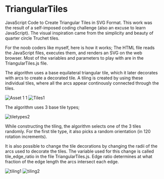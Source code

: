 # TriangularTiles
JavaScript Code to Create Triangular Tiles in SVG Format.
This work was the result of a self-imposed coding challenge (also an excuse to learn JavaScript). 
The visual inspiration came from the simplicity and beauty of quarter circle Truchet tiles.
 
For the noob coders like myself, here is how it works;
The HTML file reads the JavaScript files, executes them, and renders an SVG on the web browser.
Most of the variables and parameters to play with are in the TriangularTiles.js file.

The algorithm uses a base equilateral triangular tile, which it later decorates with arcs to create a decorated tile.
A tiling is created by using these individual tiles, where all the arcs appear continously connected through the tiles.

![Asset 1 1](https://user-images.githubusercontent.com/95830862/150213013-0e8dec77-3321-4b24-8ffb-a11051dcf621.png)
![Tiles1](https://user-images.githubusercontent.com/95830862/150213023-1cfdfa33-fe83-4898-bef8-30f660b9adfb.png)

The algorithm uses 3 base tile types;

![tiletypes2](https://user-images.githubusercontent.com/95830862/150213811-be0cd9ec-e832-4084-947d-fe734875e0e3.png)


While constructing the tiling, the algorithm selects one of the 3 tiles randomly. For the first tile type, it also picks a random orientation (in 120 rotation increments).

It is also possible to change the tile decorations by changing the radii of the arcs used to decorate the tiles. 
The variable used for this change is called tile_edge_ratio in the file TriangularTiles.js. Edge ratio determines at what fraction of the edge length the arcs intersect each edge. 

![tiling1](https://user-images.githubusercontent.com/95830862/150216046-6ab1c335-c83e-467d-b2ec-55f67cf75fcb.png)
![tiling2](https://user-images.githubusercontent.com/95830862/150216059-52863390-a607-40d5-bc9f-7e0ca8a39435.png)
